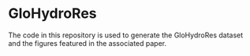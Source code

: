 # GloHydroRes
The code in this repository is used to generate the GloHydroRes dataset and the figures featured in the associated paper.
